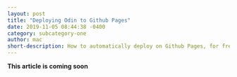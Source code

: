 ```yaml
---
layout: post
title: "Deploying Odin to Github Pages"
date: 2019-11-05 08:44:38 -0400
category: subcategory-one
author: mac
short-description: How to automatically deploy on Github Pages, for free!
---
```


**This article is coming soon**


